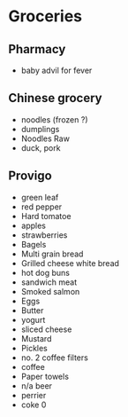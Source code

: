 # Groceries

## Pharmacy

- baby advil for fever

## Chinese grocery

- noodles (frozen ?)
- dumplings
- Noodles Raw
- duck, pork

## Provigo

- green leaf
- red pepper
- Hard tomatoe
- apples
- strawberries
- Bagels
- Multi grain bread
- Grilled cheese white bread
- hot dog buns
- sandwich meat
- Smoked salmon
- Eggs
- Butter
- yogurt
- sliced cheese
- Mustard
- Pickles
- no. 2 coffee filters
- coffee
- Paper towels
- n/a beer
- perrier
- coke 0

